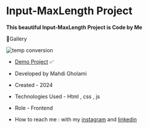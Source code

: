 # Input-MaxLength Project

**This beautiful Input-MaxLength Project is Code by Me**


📸Gallery

![temp conversion](https://github.com/user-attachments/assets/6c4fb8d0-b2bc-4778-a6a9-891914995660)

- [Demo Project](https://mhdigholami.github.io/Input-MaxLength/) ✅

- Developed by Mahdi Gholami

- Created - 2024

- Technologies Used - Html , css , js

- Role - Frontend

- How to reach me : with my [instagram](https://www.instagram.com/mahdi_gholami_web) and [linkedin](https://www.linkedin.com/in/mahdi-gholami-developer)
